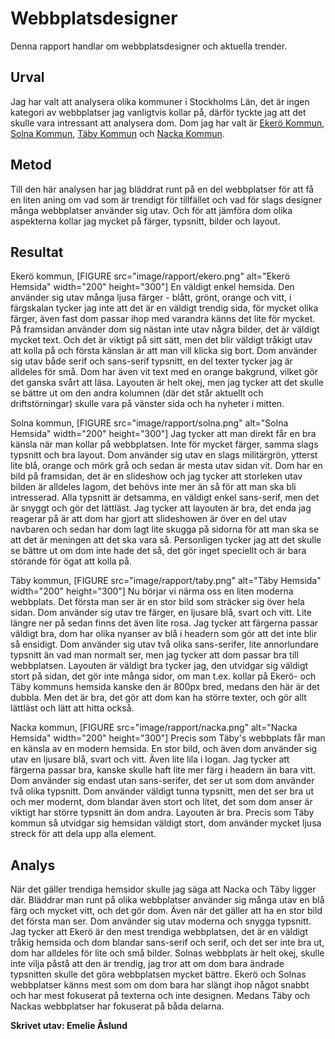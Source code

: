 Webbplatsdesigner
=======================

Denna rapport handlar om webbplatsdesigner och aktuella trender.

Urval
-----------------------
Jag har valt att analysera olika kommuner i Stockholms Län, det är ingen kategori av webbplatser jag vanligtvis kollar på, därför tyckte jag att det skulle vara intressant att analysera dom.
Dom jag har valt är [Ekerö Kommun](http://www.ekero.se/), [Solna Kommun](https://www.solna.se/), [Täby Kommun](https://www.taby.se/) och [Nacka Kommun](https://www.nacka.se/).

Metod
-----------------------
Till den här analysen har jag bläddrat runt på en del webbplatser för att få en liten aning om vad som är trendigt för tillfället och vad för slags designer många webbplatser använder sig utav. Och för att jämföra dom olika aspekterna kollar jag mycket på färger, typsnitt, bilder och layout.


Resultat
-----------------------
Ekerö kommun,
[FIGURE src="image/rapport/ekero.png" alt="Ekerö Hemsida" width="200" height="300"]
En väldigt enkel hemsida. Den använder sig utav många ljusa färger - blått, grönt, orange och vitt, i färgskalan tycker jag inte att det är en väldigt trendig sida, för mycket olika färger, även fast dom passar ihop med varandra känns det lite för mycket. På framsidan använder dom sig nästan inte utav några bilder, det är väldigt mycket text. Och det är viktigt på sitt sätt, men det blir väldigt tråkigt utav att kolla på och första känslan är att man vill klicka sig bort. Dom använder sig utav både serif och sans-serif typsnitt, en del texter tycker jag är alldeles för små. Dom har även vit text med en orange bakgrund, vilket gör det ganska svårt att läsa. Layouten är helt okej, men jag tycker att det skulle se bättre ut om den andra kolumnen (där det står aktuellt och driftstörningar) skulle vara på vänster sida och ha nyheter i mitten.

Solna kommun,
[FIGURE src="image/rapport/solna.png" alt="Solna Hemsida" width="200" height="300"]
Jag tycker att man direkt får en bra känsla när man kollar på webbplatsen. Inte för mycket färger, samma slags typsnitt och bra layout. Dom använder sig utav en slags militärgrön, ytterst lite blå, orange och mörk grå och sedan är mesta utav sidan vit. Dom har en bild på framsidan, det är en slideshow och jag tycker att storleken utav bilden är alldeles lagom, det behövs inte mer än så för att man ska bli intresserad. Alla typsnitt är detsamma, en väldigt enkel sans-serif, men det är snyggt och gör det lättläst. Jag tycker att layouten är bra, det enda jag reagerar på är att dom har gjort att slideshowen är över en del utav navbaren och sedan har dom lagt lite skugga på sidorna för att man ska se att det är meningen att det ska vara så. Personligen tycker jag att det skulle se bättre ut om dom inte hade det så, det gör inget speciellt och är bara störande för ögat att kolla på.

Täby kommun,
[FIGURE src="image/rapport/taby.png" alt="Täby Hemsida" width="200" height="300"]
Nu börjar vi närma oss en liten moderna webbplats. Det första man ser är en stor bild som sträcker sig över hela sidan. Dom använder sig utav tre färger, en ljusare blå, svart och vitt. Lite längre ner på sedan finns det även lite rosa. Jag tycker att färgerna passar väldigt bra, dom har olika nyanser av blå i headern som gör att det inte blir så ensidigt. Dom använder sig utav två olika sans-serifer, lite annorlundare typsnitt än vad man normalt ser, men jag tycker att dom passar bra till webbplatsen. Layouten är väldigt bra tycker jag, den utvidgar sig väldigt stort på sidan, det gör inte många sidor, om man t.ex. kollar på Ekerö- och Täby kommuns hemsida kanske den är 800px bred, medans den här är det dubbla. Men det är bra, det gör att dom kan ha större texter, och gör allt lättläst och lätt att hitta också.

Nacka kommun,
[FIGURE src="image/rapport/nacka.png" alt="Nacka Hemsida" width="200" height="300"]
Precis som Täby's webbplats får man en känsla av en modern hemsida. En stor bild, och även dom använder sig utav en ljusare blå, svart och vitt. Även lite lila i logan. Jag tycker att färgerna passar bra, kanske skulle haft lite mer färg i headern än bara vitt. Dom använder sig endast utan sans-serifer, det ser ut som dom använder två olika typsnitt. Dom använder väldigt tunna typsnitt, men det ser bra ut och mer modernt, dom blandar även stort och litet, det som dom anser är viktigt har större typsnitt än dom andra. Layouten är bra. Precis som Täby kommun så utvidgar sig hemsidan väldigt stort, dom använder mycket ljusa streck för att dela upp alla element.

Analys
-----------------------
När det gäller trendiga hemsidor skulle jag säga att Nacka och Täby ligger där. Bläddrar man runt på olika webbplatser använder sig många utav en blå färg och mycket vitt, och det gör dom. Även när det gäller att ha en stor bild det första man ser. Dom använder sig utav moderna och snygga typsnitt. Jag tycker att Ekerö är den mest trendiga webbplatsen, det är en väldigt tråkig hemsida och dom blandar sans-serif och serif, och det ser inte bra ut, dom har alldeles för lite och små bilder. Solnas webbplats är helt okej, skulle inte vilja påstå att den är trendig, jag tror att om dom bara ändrade typsnitten skulle det göra webbplatsen mycket bättre. Ekerö och Solnas webbplatser känns mest som om dom bara har slängt ihop något snabbt och har mest fokuserat på texterna och inte designen. Medans Täby och Nackas webbplatser har fokuserat på båda delarna.

<b>Skrivet utav: Emelie Åslund</b>
